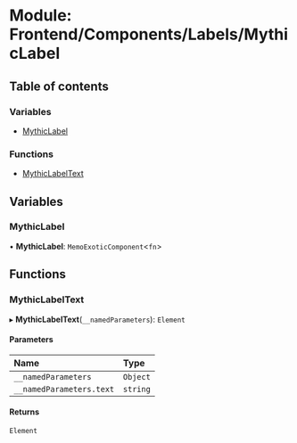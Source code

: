 # Module: Frontend/Components/Labels/MythicLabel

## Table of contents

### Variables

- [MythicLabel](Frontend_Components_Labels_MythicLabel.md#mythiclabel)

### Functions

- [MythicLabelText](Frontend_Components_Labels_MythicLabel.md#mythiclabeltext)

## Variables

### MythicLabel

• **MythicLabel**: `MemoExoticComponent`<`fn`\>

## Functions

### MythicLabelText

▸ **MythicLabelText**(`__namedParameters`): `Element`

#### Parameters

| Name                     | Type     |
| :----------------------- | :------- |
| `__namedParameters`      | `Object` |
| `__namedParameters.text` | `string` |

#### Returns

`Element`
